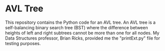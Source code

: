 # AVL Tree
This repository contains the Python code for an AVL tree. An AVL tree is a self-balancing binary search tree (BST) where the difference between heights of left and right subtrees cannot be more than one for all nodes. My Data Structures professor, Brian Ricks, provided me the "printExt.py" file for testing purposes.
